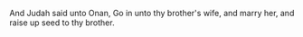 And Judah said unto Onan, Go in unto thy brother's wife, and marry her, and raise up seed to thy brother.
